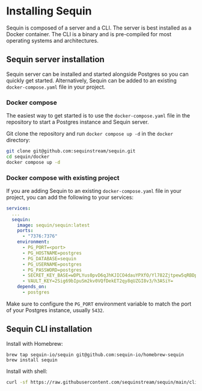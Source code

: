 # Installing Sequin

Sequin is composed of a server and a CLI. The server is best installed as a Docker container. The CLI is a binary and is pre-compiled for most operating systems and architectures.

## Sequin server installation

Sequin server can be installed and started alongside Postgres so you can quickly get started. Alternatively, Sequin can be added to an existing `docker-compose.yaml` file in your project.

### Docker compose

The easiest way to get started is to use the `docker-compose.yaml` file in the repository to start a Postgres instance and Sequin server.

Git clone the repository and run `docker compose up -d` in the `docker` directory:

```bash
git clone git@github.com:sequinstream/sequin.git
cd sequin/docker
docker compose up -d
```

### Docker compose with existing project

If you are adding Sequin to an existing `docker-compose.yaml` file in your project, you can add the following to your services:

```yaml
services:
  ...
  sequin:
    image: sequin/sequin:latest
    ports:
      - "7376:7376"
    environment:
      - PG_PORT=<port>
      - PG_HOSTNAME=postgres
      - PG_DATABASE=sequin
      - PG_USERNAME=postgres
      - PG_PASSWORD=postgres
      - SECRET_KEY_BASE=wDPLYus0pvD6qJhKJICO4dauYPXfO/Yl782Zjtpew5qRBDp7CZvbWtQmY0eB13If
      - VAULT_KEY=2Sig69bIpuSm2kv0VQfDekET2qy8qUZGI8v3/h3ASiY=
    depends_on:
      - postgres
```

Make sure to configure the `PG_PORT` environment variable to match the port of your Postgres instance, usually `5432`.

## Sequin CLI installation

Install with Homebrew:

```
brew tap sequin-io/sequin git@github.com:sequin-io/homebrew-sequin
brew install sequin
```

Install with shell:

```bash
curl -sf https://raw.githubusercontent.com/sequinstream/sequin/main/cli/installer.sh | sh
```
